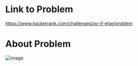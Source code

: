 # Link to Problem
https://www.hackerrank.com/challenges/py-if-else/problem

# About Problem

![image]()
